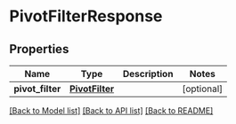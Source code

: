 # PivotFilterResponse

## Properties
Name | Type | Description | Notes
------------ | ------------- | ------------- | -------------
**pivot_filter** | [**PivotFilter**](PivotFilter.md) |  | [optional] 

[[Back to Model list]](../README.md#documentation-for-models) [[Back to API list]](../README.md#documentation-for-api-endpoints) [[Back to README]](../README.md)


